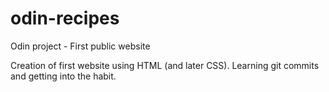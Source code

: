 # odin-recipes
Odin project - First public website 

Creation of first website using HTML (and later CSS).
Learning git commits and getting into the habit.
